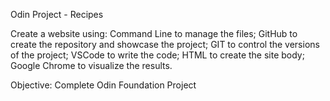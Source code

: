 Odin Project - Recipes

Create a website using:
Command Line to manage the files;
GitHub to create the repository and showcase the project;
GIT to control the versions of the project;
VSCode to write the code;
HTML to create the site body;
Google Chrome to visualize the results.

Objective:
Complete Odin Foundation Project